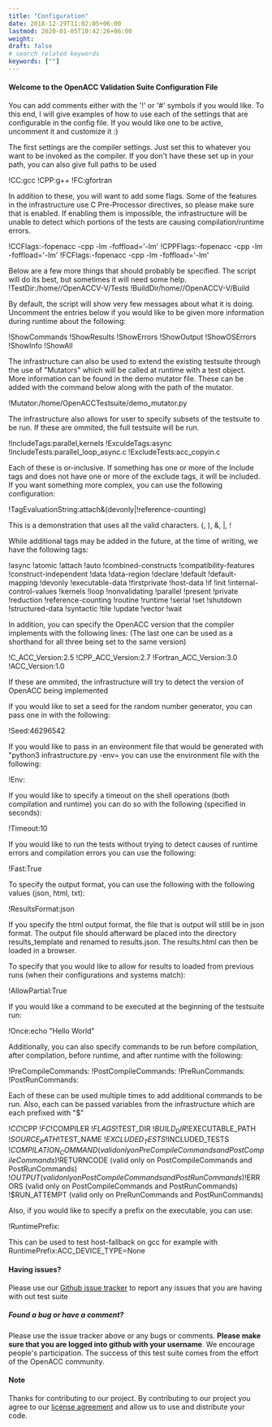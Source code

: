 ```yaml
---
title: "Configuration"
date: 2018-12-29T11:02:05+06:00
lastmod: 2020-01-05T10:42:26+06:00
weight: 
draft: false
# search related keywords
keywords: [""]
---
```


#### Welcome to the OpenACC Validation Suite Configuration File

You can add comments either with the '!' or '#' symbols if you would like. To this end, I will give examples of how to use each of the settings that are configurable in the config file. If you would like one to be active, uncomment it and customize it :)

The first settings are the compiler settings.  Just set this to whatever you want to be invoked as the compiler. If you don't have these set up in your path, you can also give full paths to be used

!CC:gcc
!CPP:g++
!FC:gfortran

In addition to these, you will want to add some flags. Some of the features in the infrastructure use C Pre-Processor directives, so please make sure that is enabled. If enabling them is impossible, the infrastructure will be unable to detect which portions of the tests are causing compilation/runtime errors. 

!CCFlags:-fopenacc -cpp -lm -foffload='-lm'
!CPPFlags:-fopenacc -cpp -lm -foffload='-lm'
!FCFlags:-fopenacc -cpp -lm -foffload='-lm'

Below are a few more things that should probably be specified.  The script will do its best, but sometimes it will need some help.
!TestDir:/home/<user>/OpenACCV-V/Tests
!BuildDir/home/<user>/OpenACCV-V/Build

By default, the script will show very few messages about what it is doing.  Uncomment the entries below if you would like to be given more information during runtime about the following:

!ShowCommands
!ShowResults
!ShowErrors
!ShowOutput
!ShowOSErrors
!ShowInfo
!ShowAll

The infrastructure can also be used to extend the existing testsuite through the use of "Mutators" which will be called at runtime with a test object.  More information can be found in the demo mutator file.  These can be added with the command below along with the path of the mutator.

!Mutator:/home/OpenACCTestsuite/demo_mutator.py

The infrastructure also allows for user to specify subsets of the testsuite to be run. If these are ommited, the full testsuite will be run.

!IncludeTags:parallel,kernels
!ExculdeTags:async
!IncludeTests:parallel_loop_async.c
!ExcludeTests:acc_copyin.c

Each of these is or-inclusive.  If something has one or more of the Include tags and does not have one or more of the exclude tags, it will be included.  If you want something more complex, you can use the following configuration:

!TagEvaluationString:attach&(devonly|!reference-counting)

This is a demonstration that uses all the valid characters. (, ), &, |, !

While additional tags may be added in the future, at the time of writing, we have the following tags:

!async
!atomic
!attach
!auto
!combined-constructs
!compatibility-features
!construct-independent
!data
!data-region
!declare
!default
!default-mapping
!devonly
!executable-data
!firstprivate
!host-data
!if
!init
!internal-control-values
!kernels
!loop
!nonvalidating
!parallel
!present
!private
!reduction
!reference-counting
!routine
!runtime
!serial
!set
!shutdown
!structured-data
!syntactic
!tile
!update
!vector
!wait

In addition, you can specify the OpenACC version that the compiler implements with the following lines: (The last one can be used as a shorthand for all three being set to the same version)

!C_ACC_Version:2.5
!CPP_ACC_Version:2.7
!Fortran_ACC_Version:3.0
!ACC_Version:1.0

If these are ommited, the infrastructure will try to detect the version of OpenACC being implemented

If you would like to set a seed for the random number generator, you can pass one in with the following:

!Seed:46296542

If you would like to pass in an environment file that would be generated with "python3 infrastructure.py -env=<output>
you can use the environment file with the following:

!Env:<output>

If you would like to specify a timeout on the shell operations (both compilation and runtime) you can do so with the following (specified in seconds):

!Timeout:10

If you would like to run the tests without trying to detect causes of runtime errors and  compilation errors you can use the following:

!Fast:True

To specify the output format, you can use the following with the following values (json, html, txt):

!ResultsFormat:json

If you specify the html output format, the file that is output will still be in json format.  The output file should afterward be placed into the directory results_template and renamed to results.json.  The results.html can then be loaded in a browser.  

To specify that you would like to allow for results to loaded from previous runs (when their configurations and systems match):

!AllowPartial:True

If you would like a command to be executed at the beginning of the testsuite run:

!Once:echo "Hello World"

Additionally, you can also specify commands to be run before compilation, after compilation, before runtime, and after runtime with the following:

!PreCompileCommands:
!PostCompileCommands:
!PreRunCommands:
!PostRunCommands:

Each of these can be used multiple times to add additional commands to be run. Also, each can be passed variables from the infrastructure which are each prefixed with "$"

!$CC
!$CPP
!$FC
!$COMPILER
!$FLAGS
!$TEST_DIR
!$BUILD_DIR
!$EXECUTABLE_PATH
!$SOURCE_PATH
!$TEST_NAME
!$EXCLUDED_TESTS
!$INCLUDED_TESTS
!$COMPILATION_COMMAND (valid only on PreCompileCommands and PostCompileCommands)
!$RETURNCODE (valid only on PostCompileCommands and PostRunCommands)
!$OUTPUT (valid only on PostCompileCommands and PostRunCommands)
!$ERRORS (valid only on PostCompileCommands and PostRunCommands)
!$RUN_ATTEMPT (valid only on PreRunCommands and PostRunCommands)

Also, if you would like to specify a prefix on the executable, you can use:

!RuntimePrefix:<prefix>

This can be used to test host-fallback on gcc for example with RuntimePrefix:ACC_DEVICE_TYPE=None

#### Having issues?

Please use our [Github issue tracker](https://github.com/OpenACCUserGroup/OpenACCV-V/issues) to report any issues that you are having with out test suite

##### Found a bug or have a comment?

Please use the issue tracker above or any bugs or comments. **Please make sure that you are logged into github with your username**. We encourage people's participation. The success of this test suite comes from the effort of the OpenACC community.

#### Note

Thanks for contributing to our project. By contributing to our project you agree to our [license agreement](/license) and allow us to use and distribute your code.
